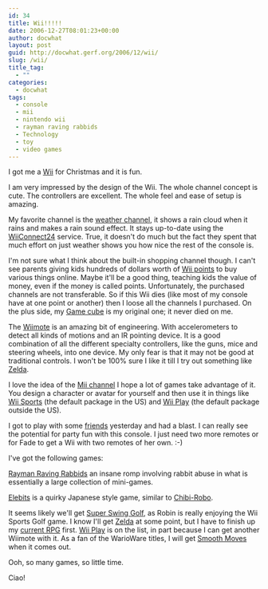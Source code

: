 ```yaml
---
id: 34
title: Wii!!!!!
date: 2006-12-27T08:01:23+00:00
author: docwhat
layout: post
guid: http://docwhat.gerf.org/2006/12/wii/
slug: /wii/
title_tag:
  - ""
categories:
  - docwhat
tags:
  - console
  - mii
  - nintendo wii
  - rayman raving rabbids
  - Technology
  - toy
  - video games
---
```

I got me a [Wii](http://en.wikipedia.org/wiki/Wii) for Christmas and it is fun.

I am very impressed by the design of the Wii. The whole channel concept is cute. The controllers are excellent. The whole feel and ease of setup is amazing.

My favorite channel is the [weather channel](http://www.penny-arcade.com/comic/2006/12/20), it shows a rain cloud when it rains and makes a rain sound effect. It stays up-to-date using the [WiiConnect24](http://en.wikipedia.org/wiki/WiiConnect24) service. True, it doesn't do much but the fact they spent that much effort on just weather shows you how nice the rest of the console is.

I'm not sure what I think about the built-in shopping channel though. I can't see parents giving kids hundreds of dollars worth of [Wii points](http://en.wikipedia.org/wiki/Wii_Points) to buy various things online. Maybe it'll be a good thing, teaching kids the value of money, even if the money is called points. Unfortunately, the purchased channels are not transferable. So if this Wii dies (like most of my console have at one point or another) then I loose all the channels I purchased. On the plus side, my [Game cube](http://www.vgcats.com/comics/?strip_id=220) is my original one; it never died on me.

The [Wiimote](http://en.wikipedia.org/wiki/Wii_Remote) is an amazing bit of engineering. With accelerometers to detect all kinds of motions and an IR pointing device. It is a good combination of all the different specialty controllers, like the guns, mice and steering wheels, into one device. My only fear is that it may not be good at traditional controls. I won't be 100% sure I like it till I try out something like [Zelda](http://www.gamerankings.com/htmlpages2/928519.asp).

I love the idea of the [Mii channel](http://en.wikipedia.org/wiki/Wii_Channels#Mii_Channel) I hope a lot of games take advantage of it. You design a character or avatar for yourself and then use it in things like [Wii Sports](http://en.wikipedia.org/wiki/Wii_Sports) (the default package in the US) and [Wii Play](http://en.wikipedia.org/wiki/Wii_Play) (the default package outside the US).

I got to play with some [friends](http://fadethecat.livejournal.com/1267392.html) yesterday and had a blast. I can really see the potential for party fun with this console. I just need two more remotes or for Fade to get a Wii with two remotes of her own. :-)

I've got the following games:

[Rayman Raving Rabbids](http://www.gamerankings.com/htmlpages2/932877.asp) an insane romp involving rabbit abuse in what is essentially a large collection of mini-games.

[Elebits](http://www.gamerankings.com/htmlpages2/933005.asp) is a quirky Japanese style game, similar to [Chibi-Robo](http://www.gamerankings.com/htmlpages2/583171.asp).

It seems likely we'll get [Super Swing Golf](http://www.gamerankings.com/htmlpages2/932128.asp), as Robin is really enjoying the Wii Sports Golf game. I know I'll get [Zelda](http://www.gamerankings.com/htmlpages2/928519.asp) at some point, but I have to finish up my [current RPG](http://www.gamerankings.com/htmlpages2/459841.asp) first. [Wii Play](http://www.gamerankings.com/htmlpages2/935589.asp) is on the list, in part because I can get another Wiimote with it. As a fan of the WarioWare titles, I will get [Smooth Moves](http://www.gamerankings.com/htmlpages2/932946.asp) when it comes out.

Ooh, so many games, so little time.

Ciao!
